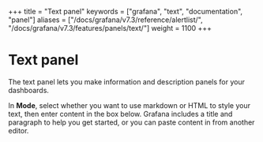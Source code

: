 +++
title = "Text panel"
keywords = ["grafana", "text", "documentation", "panel"]
aliases = ["/docs/grafana/v7.3/reference/alertlist/", "/docs/grafana/v7.3/features/panels/text/"]
weight = 1100
+++

# Text panel

The text panel lets you make information and description panels for your dashboards.

In **Mode**, select whether you want to use markdown or HTML to style your text, then enter content in the box below. Grafana includes a title and paragraph to help you get started, or you can paste content in from another editor.

